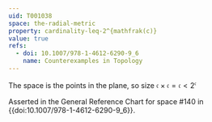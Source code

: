 ```yaml
---
uid: T001038
space: the-radial-metric
property: cardinality-leq-2^{mathfrak(c)}
value: true
refs:
  - doi: 10.1007/978-1-4612-6290-9_6
    name: Counterexamples in Topology
---
```

The space is the points in the plane, so size $\mathfrak{c} \times \mathfrak{c} = \mathfrak{c} < 2^{\mathfrak{c}}$

Asserted in the General Reference Chart for space #140 in
{{doi:10.1007/978-1-4612-6290-9_6}}.
